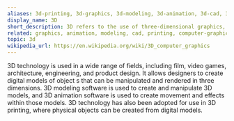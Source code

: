 ```yaml
---
aliases: 3d-printing, 3d-graphics, 3d-modeling, 3d-animation, 3d-cad, 3d-rendering, 3d-models
display_name: 3D
short_description: 3D refers to the use of three-dimensional graphics, modeling, and animation in various industries.
related: graphics, animation, modeling, cad, printing, computer-graphics, product-design, video-games
topic: 3d
wikipedia_url: https://en.wikipedia.org/wiki/3D_computer_graphics
---
```

3D technology is used in a wide range of fields, including film, video games, architecture, engineering, and product design. It allows designers to create digital models of object s that can be manipulated and rendered in three dimensions. 3D modeling software is used to create and manipulate 3D models, and 3D animation software is used to create movement and effects within those models. 3D technology has also been adopted for use in 3D printing, where physical objects can be created from digital models.
